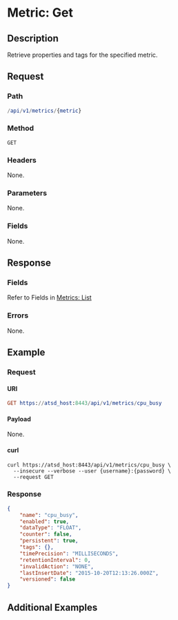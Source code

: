 # Metric: Get

## Description 

Retrieve properties and tags for the specified metric.

## Request

### Path 

```elm
/api/v1/metrics/{metric}
```

### Method 

```
GET
```

### Headers

None.

### Parameters

None.

### Fields

None.

## Response

### Fields

Refer to Fields in [Metrics: List](list.md#fields)

### Errors

None.

## Example

### Request

#### URI

```elm
GET https://atsd_host:8443/api/v1/metrics/cpu_busy
```

#### Payload

None.

#### curl 

```bmx
curl https://atsd_host:8443/api/v1/metrics/cpu_busy \
  --insecure --verbose --user {username}:{password} \
  --request GET
```

### Response

```json
{
    "name": "cpu_busy",
    "enabled": true,
    "dataType": "FLOAT",
    "counter": false,
    "persistent": true,
    "tags": {},
    "timePrecision": "MILLISECONDS",
    "retentionInterval": 0,
    "invalidAction": "NONE",
    "lastInsertDate": "2015-10-20T12:13:26.000Z",
    "versioned": false
}
```

## Additional Examples



